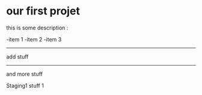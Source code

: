 # our first projet

this is some description : 

-item 1 
-item 2
-item 3 

--------------

add stuff

----

and more stuff

Staging1 stuff 1